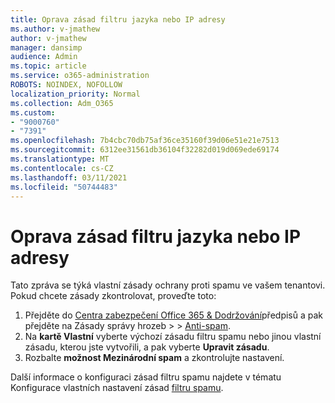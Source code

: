 ```yaml
---
title: Oprava zásad filtru jazyka nebo IP adresy
ms.author: v-jmathew
author: v-jmathew
manager: dansimp
audience: Admin
ms.topic: article
ms.service: o365-administration
ROBOTS: NOINDEX, NOFOLLOW
localization_priority: Normal
ms.collection: Adm_O365
ms.custom:
- "9000760"
- "7391"
ms.openlocfilehash: 7b4cbc70db75af36ce35160f39d06e51e21e7513
ms.sourcegitcommit: 6312ee31561db36104f32282d019d069ede69174
ms.translationtype: MT
ms.contentlocale: cs-CZ
ms.lasthandoff: 03/11/2021
ms.locfileid: "50744483"
---
```

# <a name="fix-languageip-filter-policy"></a>Oprava zásad filtru jazyka nebo IP adresy

Tato zpráva se týká vlastní zásady ochrany proti spamu ve vašem tenantovi. Pokud chcete zásady zkontrolovat, proveďte toto:

1. Přejděte do [Centra zabezpečení Office 365 & Dodržování](https://go.microsoft.com/fwlink/p/?linkid=2077143)předpisů a pak přejděte na Zásady správy hrozeb   >    >  [Anti-spam](https://go.microsoft.com/fwlink/?linkid=2101518).
2. Na **kartě Vlastní** vyberte  výchozí zásadu filtru spamu nebo jinou vlastní zásadu, kterou jste vytvořili, a pak vyberte **Upravit zásadu**.
3. Rozbalte **možnost Mezinárodní spam** a zkontrolujte nastavení.

Další informace o konfiguraci zásad filtru spamu najdete v tématu Konfigurace vlastních nastavení zásad [filtru spamu](https://go.microsoft.com/fwlink/?linkid=2101054).
